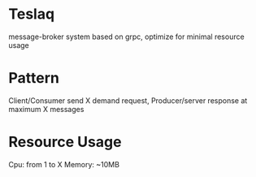 # Teslaq
message-broker system based on grpc, optimize for minimal resource usage   

# Pattern 
  Client/Consumer send X demand request,
  Producer/server response at maximum X messages  
  
 
# Resource Usage
  Cpu: from 1 to X
  Memory: ~10MB
  
